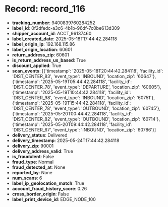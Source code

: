 # Record: record_116

- **tracking_number**: 9400839760284252
- **label_id**: 0f2dfedc-a3c6-4b1b-96df-7c0be613d309
- **shipper_account_id**: ACCT_96137460
- **label_created_date**: 2025-05-18T17:44:42.284118
- **label_origin_ip**: 192.168.115.86
- **label_origin_location**: 60601
- **return_address_zip**: 60601
- **is_return_address_us_based**: True
- **discount_applied**: True
- **scan_events**: [{'timestamp': '2025-05-18T20:44:42.284118', 'facility_id': 'DIST_CENTER_83', 'event_type': 'INBOUND', 'location_zip': '60647'}, {'timestamp': '2025-05-19T05:44:42.284118', 'facility_id': 'DIST_CENTER_78', 'event_type': 'DEPARTURE', 'location_zip': '60605'}, {'timestamp': '2025-05-19T10:44:42.284118', 'facility_id': 'DIST_CENTER_98', 'event_type': 'INBOUND', 'location_zip': '60751'}, {'timestamp': '2025-05-19T15:44:42.284118', 'facility_id': 'DIST_CENTER_78', 'event_type': 'OUTBOUND', 'location_zip': '60745'}, {'timestamp': '2025-05-20T00:44:42.284118', 'facility_id': 'DIST_CENTER_82', 'event_type': 'OUTBOUND', 'location_zip': '60714'}, {'timestamp': '2025-05-20T09:44:42.284118', 'facility_id': 'DIST_CENTER_67', 'event_type': 'INBOUND', 'location_zip': '60786'}]
- **delivery_status**: Delivered
- **delivery_timestamp**: 2025-05-24T17:44:42.284118
- **delivery_zip**: 90001
- **delivery_address_valid**: True
- **is_fraudulent**: False
- **fraud_type**: Normal
- **fraud_detected_at**: None
- **reported_by**: None
- **num_scans**: 6
- **label_ip_geolocation_match**: True
- **account_fraud_history_score**: 0.26
- **cross_border_origin**: False
- **label_print_device_id**: EDGE_NODE_100